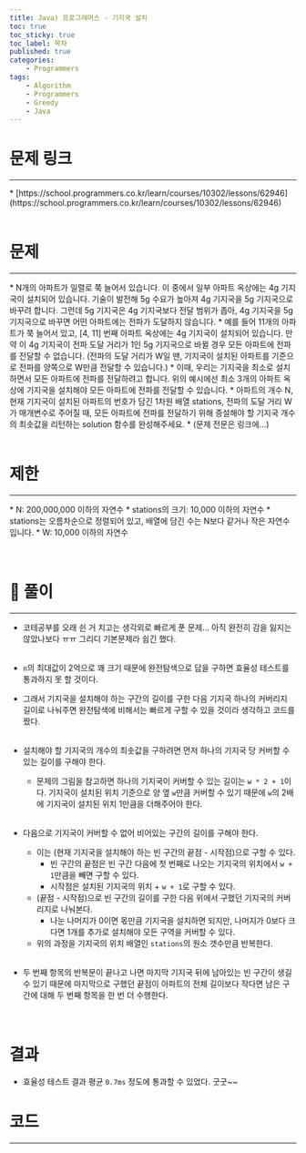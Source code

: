 ```yaml
---
title: Java) 프로그래머스 - 기지국 설치
toc: true
toc_sticky: true
toc_label: 목차
published: true
categories:
    - Programmers
tags:
    - Algorithm
    - Programmers
    - Greedy
    - Java
---
```


# 문제 링크
<hr>
* [https://school.programmers.co.kr/learn/courses/10302/lessons/62946](https://school.programmers.co.kr/learn/courses/10302/lessons/62946)<br><br>

# 문제
<hr>
* N개의 아파트가 일렬로 쭉 늘어서 있습니다. 이 중에서 일부 아파트 옥상에는 4g 기지국이 설치되어 있습니다. 기술이 발전해 5g 수요가 높아져 4g 기지국을 5g 기지국으로 바꾸려 합니다. 그런데 5g 기지국은 4g 기지국보다 전달 범위가 좁아, 4g 기지국을 5g 기지국으로 바꾸면 어떤 아파트에는 전파가 도달하지 않습니다.
* 예를 들어 11개의 아파트가 쭉 늘어서 있고, [4, 11] 번째 아파트 옥상에는 4g 기지국이 설치되어 있습니다. 만약 이 4g 기지국이 전파 도달 거리가 1인 5g 기지국으로 바뀔 경우 모든 아파트에 전파를 전달할 수 없습니다. (전파의 도달 거리가 W일 땐, 기지국이 설치된 아파트를 기준으로 전파를 양쪽으로 W만큼 전달할 수 있습니다.)
* 이때, 우리는 기지국을 최소로 설치하면서 모든 아파트에 전파를 전달하려고 합니다. 위의 예시에선 최소 3개의 아파트 옥상에 기지국을 설치해야 모든 아파트에 전파를 전달할 수 있습니다.
* 아파트의 개수 N, 현재 기지국이 설치된 아파트의 번호가 담긴 1차원 배열 stations, 전파의 도달 거리 W가 매개변수로 주어질 때, 모든 아파트에 전파를 전달하기 위해 증설해야 할 기지국 개수의 최솟값을 리턴하는 solution 함수를 완성해주세요.
* (문제 전문은 링크에...)<br><br>

# 제한
<hr>
* N: 200,000,000 이하의 자연수
* stations의 크기: 10,000 이하의 자연수
* stations는 오름차순으로 정렬되어 있고, 배열에 담긴 수는 N보다 같거나 작은 자연수입니다.
* W: 10,000 이하의 자연수<br><br><br>

# 👀 풀이
<hr>

* 코테공부를 오래 쉰 거 치고는 생각외로 빠르게 푼 문제... 아직 완전히 감을 잃지는 않았나보다 ㅠㅠ 그리디 기본문제라 쉽긴 했다.<br><br>

* `n`의 최대값이 2억으로 꽤 크기 때문에 완전탐색으로 답을 구하면 효율성 테스트를 통과하지 못 할 것이다. 
* 그래서 기지국을 설치해야 하는 구간의 길이를 구한 다음 기지국 하나의 커버리지 길이로 나눠주면 완전탐색에 비해서는 빠르게 구할 수 있을 것이라 생각하고 코드를 짰다.<br><br>

* 설치해야 할 기지국의 개수의 최솟값을 구하려면 먼저 하나의 기지국 당 커버할 수 있는 길이를 구해야 한다.
    * 문제의 그림을 참고하면 하나의 기지국이 커버할 수 있는 길이는 `w * 2 + 1`이다. 기지국이 설치된 위치 기준으로 양 옆 `w`만큼 커버할 수 있기 때문에 `w`의 2배에 기지국이 설치된 위치 1만큼을 더해주어야 한다.<br><br>

* 다음으로 기지국이 커버할 수 없어 비어있는 구간의 길이를 구해야 한다.
    * 이는 (현재 기지국을 설치해야 하는 빈 구간의 끝점 - 시작점)으로 구할 수 있다.
        * 빈 구간의 끝점은 빈 구간 다음에 첫 번째로 나오는 기지국의 위치에서 `w + 1`만큼을 빼면 구할 수 있다.
        * 시작점은 설치된 기지국의 위치 + `w + 1`로 구할 수 있다.
    * (끝점 - 시작점)으로 빈 구간의 길이를 구한 다음 위에서 구했던 기지국의 커버리지로 나눠본다.
        * 나눈 나머지가 0이면 몫만큼 기지국을 설치하면 되지만, 나머지가 0보다 크다면 1개를 추가로 설치해야 모든 구역을 커버할 수 있다.
    * 위의 과정을 기지국의 위치 배열인 `stations`의 원소 갯수만큼 반복한다.<br><br>
    
* 두 번째 항목의 반복문이 끝나고 나면 마지막 기지국 뒤에 남아있는 빈 구간이 생길 수 있기 때문에 마지막으로 구했던 끝점이 아파트의 전체 길이보다 작다면 남은 구간에 대해 두 번째 항목을 한 번 더 수행한다.<br><br><br>

# 결과
* 효율성 테스트 결과 평균 `0.7ms` 정도에 통과할 수 있었다. 굿굿~~

# 코드
<hr>

<script src="https://gist.github.com/miro7923/4330cbc0e820660fdb28eca5b24e74a5.js"></script>
